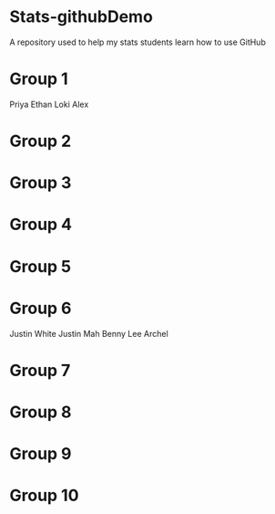# Stats-githubDemo
A repository used to help my stats students learn how to use GitHub

Group 1
===
Priya
Ethan
Loki
Alex

Group 2
===

Group 3
===

Group 4
===

Group 5
===

Group 6
===
Justin White
Justin Mah
Benny Lee
Archel


Group 7
===

Group 8
===

Group 9
===

Group 10
===
